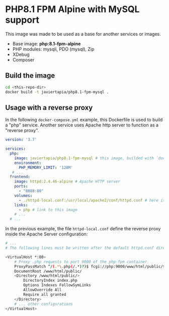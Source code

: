 # PHP8.1 FPM Alpine with MySQL support

This image was made to be used as a base for another services or images.

* Base image: **php:8.1-fpm-alpine**
* PHP modules: mysqli, PDO (mysql), Zip
* XDebug
* Composer

## Build the image

```bash
cd <this-repo-dir>
docker build -t javiertapia/php8.1-fpm-mysql .
```

## Usage with a reverse proxy

In the following `docker-compose.yml` example, this Dockerfile is used to build a "php" service. Another service uses Apache http server to function as a "reverse proxy".

```yaml
version: '3.7'

services:
  php:
    image: javiertapia/php8.1-fpm-mysql # this image, builded with `docker build`
    environment:
      PHP_MEMORY_LIMIT: '128M'
   # ...
  frontend:
    image: httpd:2.4.46-alpine # Apache HTTP server
    ports:
      - "8888:80"
    volumes:
      - ./httpd-local.conf:/usr/local/apache2/conf/httpd.conf # here is defined the reverse proxy
    links:
      - php # link to this image
    # ...
  # ...
```

In the previous example, the file `httpd-local.conf` define the reverse proxy inside the Apache Server configuration:

```bash
# ...
# The following lines must be written after the default httpd.conf directives.

<VirtualHost *:80>
    # Proxy .php requests to port 9000 of the php-fpm container
    ProxyPassMatch ^/(.*\.php(/.*)?)$ fcgi://php:9000/www/html/public/$1
    DocumentRoot /www/html/public/
    <Directory /www/html/public/>
        DirectoryIndex index.php
        Options Indexes FollowSymLinks
        AllowOverride All
        Require all granted
    </Directory>
    # ... other configurations
</VirtualHost>
```